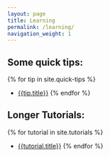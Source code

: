 ```yaml
---
layout: page
title: Learning
permalink: /learning/
navigation_weight: 1
---
```


## Some quick tips:

{% for tip in site.quick-tips %}
  - [{{tip.title}}]({{site.baseurl}}{{tip.url}})
{% endfor %}

## Longer Tutorials:

{% for tutorial in site.tutorials %}
  - [{{tutorial.title}}]({{site.baseurl}}{{tutorial.url}})
{% endfor %}
